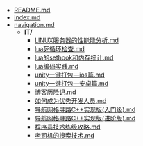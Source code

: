 <!-- filetree -->

 - [README.md](./README.md)
 - [index.md](./index.md)
 - [navigation.md](./navigation.md)
   - **IT/**
     - [LINUX服务器的性能能分析.md](./blog/IT/LINUX服务器的性能能分析.md)
     - [lua死循环检查.md](./blog/IT/lua死循环检查.md)
     - [lua的sethook和内存统计.md](./blog/IT/lua的sethook和内存统计.md)
     - [lua编码实践.md](./blog/IT/lua编码实践.md)
     - [unity一键打包––ios篇.md](./blog/IT/unity一键打包––ios篇.md)
     - [unity一键打包––安卓篇.md](./blog/IT/unity一键打包––安卓篇.md)
     - [博客历险记.md](./blog/IT/博客历险记.md)
     - [如何成为优秀开发人员.md](./blog/IT/如何成为优秀开发人员.md)
     - [导航网格寻路C++实现版(入门级).md](./blog/IT/导航网格寻路C++实现版(入门级).md)
     - [导航网格寻路C++实现版(进阶版).md](./blog/IT/导航网格寻路C++实现版(进阶版).md)
     - [程序员技术练级攻略.md](./blog/IT/程序员技术练级攻略.md)
     - [老司机的搜索技术.md](./blog/IT/老司机的搜索技术.md)

<!-- filetreestop -->
